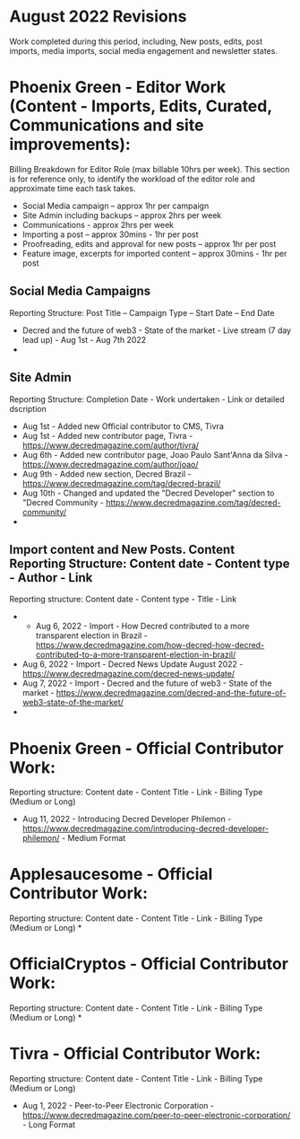 # August 2022 Revisions
Work completed during this period, including, New posts, edits, post imports, media imports, social media engagement and newsletter states.


# Phoenix Green - Editor Work (Content - Imports, Edits, Curated, Communications and site improvements):

Billing Breakdown for Editor Role (max billable 10hrs per week).
This section is for reference only, to identify the workload of the editor role and approximate time each task takes.
* Social Media campaign – approx 1hr per campaign
* Site Admin including backups – approx 2hrs per week
* Communications - approx 2hrs per week
* Importing a post – approx 30mins - 1hr per post
* Proofreading, edits and approval for new posts – approx 1hr per post
* Feature image, excerpts for imported content – approx 30mins - 1hr per post 

## Social Media Campaigns 
Reporting Structure: Post Title – Campaign Type – Start Date – End Date
* Decred and the future of web3 - State of the market - Live stream (7 day lead up) - Aug 1st - Aug 7th 2022
* 

## Site Admin
Reporting Structure: Completion Date - Work undertaken - Link or detailed dscription
* Aug 1st - Added new Official contributor to CMS, Tivra
* Aug 1st - Added new contributor page, Tivra - https://www.decredmagazine.com/author/tivra/
* Aug 6th - Added new contributor page, Joao Paulo Sant'Anna da Silva - https://www.decredmagazine.com/author/joao/
* Aug 9th - Added new section, Decred Brazil - https://www.decredmagazine.com/tag/decred-brazil/
* Aug 10th - Changed and updated the "Decred Developer" section to "Decred Community - https://www.decredmagazine.com/tag/decred-community/
* 

## Import content and New Posts. Content Reporting Structure: Content date - Content type - Author - Link
Reporting structure: Content date - Content type - Title - Link
* * Aug 6, 2022 - Import - How Decred contributed to a more transparent election in Brazil - https://www.decredmagazine.com/how-decred-how-decred-contributed-to-a-more-transparent-election-in-brazil/
* Aug 6, 2022 - Import - Decred News Update August 2022 - https://www.decredmagazine.com/decred-news-update/
* Aug 7, 2022 - Import - Decred and the future of web3 - State of the market - https://www.decredmagazine.com/decred-and-the-future-of-web3-state-of-the-market/
* 


# Phoenix Green - Official Contributor Work:
Reporting structure: Content date - Content Title - Link - Billing Type (Medium or Long)
* Aug 11, 2022 - Introducing Decred Developer Philemon - https://www.decredmagazine.com/introducing-decred-developer-philemon/ - Medium Format

# Applesaucesome - Official Contributor Work:
Reporting structure: Content date - Content Title - Link - Billing Type (Medium or Long)
* 

# OfficialCryptos - Official Contributor Work:
Reporting structure: Content date - Content Title - Link - Billing Type (Medium or Long)
* 

# Tivra - Official Contributor Work:
Reporting structure: Content date - Content Title - Link - Billing Type (Medium or Long)
* Aug 1, 2022 - Peer-to-Peer Electronic Corporation - https://www.decredmagazine.com/peer-to-peer-electronic-corporation/ - Long Format
